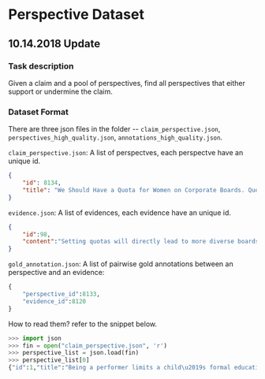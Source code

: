 # Perspective Dataset

## 10.14.2018 Update 
### Task description
Given a claim and a pool of perspectives, find all perspectives that either support or undermine the claim.
### Dataset Format
There are three json files in the folder -- `claim_perspective.json`, `perspectives_high_quality.json`, `annotations_high_quality.json`. 

`claim_perspective.json`: A list of perspectves, each perspectve have an unique id.
```json
{   
    "id": 8134,
    "title": "We Should Have a Quota for Women on Corporate Boards. Quotas are Inherently Helpful"
}
```

`evidence.json`: A list of evidences, each evidence have an unique id.
```json
{
    "id":98,
    "content":"Setting quotas will directly lead to more diverse boards and better gender diversity..."
}
```

`gold_annotation.json`: A list of pairwise gold annotations between an perspective and an evidence:
```python
{   
    "perspective_id":8133,
    "evidence_id":8120
} 
```

How to read them? refer to the snippet below. 
```python
>>> import json
>>> fin = open("claim_perspective.json", 'r')
>>> perspective_list = json.load(fin)
>>> perspective_list[0]
{"id":1,"title":"Being a performer limits a child\u2019s formal education"}
```

